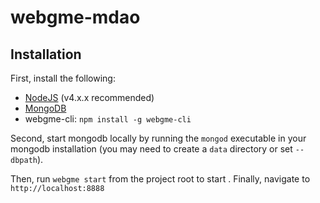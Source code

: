 # webgme-mdao
## Installation
First, install the following:
- [NodeJS](https://nodejs.org/en/) (v4.x.x recommended)
- [MongoDB](https://www.mongodb.com/)
- webgme-cli: `npm install -g webgme-cli`

Second, start mongodb locally by running the `mongod` executable in your mongodb installation (you may need to create a `data` directory or set `--dbpath`).

Then, run `webgme start` from the project root to start . Finally, navigate to `http://localhost:8888`
